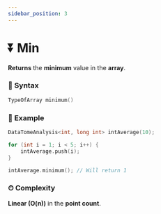 ```yaml
---
sidebar_position: 3
---
```


# ⏬ Min

**Returns** the **minimum** value in the **array**.

### 📝 Syntax

```cpp
TypeOfArray minimum()
```

### 🔮 Example

```cpp
DataTomeAnalysis<int, long int> intAverage(10);

for (int i = 1; i < 5; i++) {
    intAverage.push(i);
}

intAverage.minimum(); // Will return 1
```

### ⏱ Complexity

**Linear (O(n))** in the **point count**.

